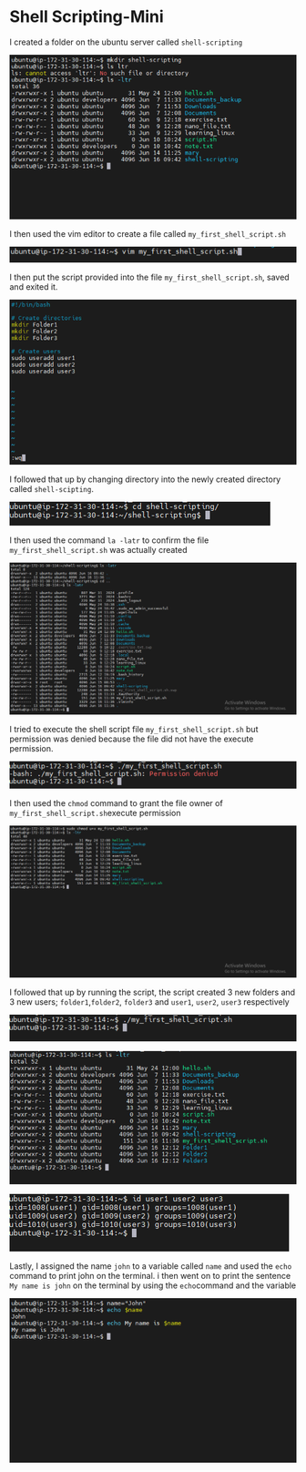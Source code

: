 # Shell Scripting-Mini

I created a folder on the ubuntu server called `shell-scripting`

![](./Img/1.create-folder.png)

I then used the vim editor to create a file called `my_first_shell_script.sh`

![](./Img/2.created-shell-script-with-vim.png)

I then put the script provided into the file `my_first_shell_script.sh`, saved and exited it.

![](./Img/3.added-content-to-file-and-saved.png)

I followed that up by changing directory into the newly created directory called `shell-scipting`. 

![](./Img/4.changed-directory.png)

I then used the command `la -latr` to confirm the file `my_first_shell_script.sh` was actually created

![](./Img/5.confirmed-file-was-created.png)

I tried to execute the shell script file `my_first_shell_script.sh` but permission was denied because the file did not have the execute permission.

![](./Img/6.permission-denied.png)

I then used the `chmod` command to grant the file owner of `my_first_shell_script.sh`execute permission

![](./Img/7.added-execute-permission-to-user.png)

I followed that up by running the script, the script created 3 new folders and 3 new users; `folder1`,`folder2`, `folder3` and `user1`, `user2`, `user3` respectively

![](./Img/8.ran-shell-script.png)

![](./Img/9.all-folders-created.png)

![](./Img/10.all-users-created.png)

Lastly, I assigned the name `john` to a variable called `name` and used the `echo` command to print john on the terminal. i then went on to print the sentence `My name is john` on the terminal by using the `echo`command and the variable

![](./Img/11.assigned-name-to-variable.png)